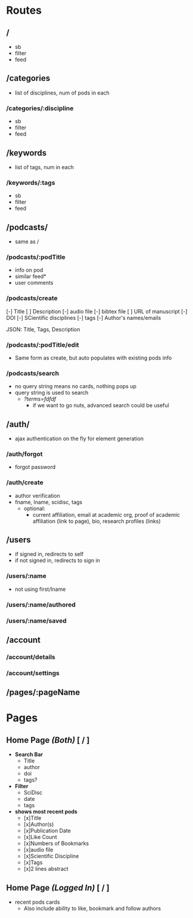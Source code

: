 # Routes
## /
  - sb
  - filter
  - feed

## /categories
  - list of disciplines, num of pods in each
### /categories/:discipline
  - sb
  - filter
  - feed

## /keywords
  - list of tags, num in each
### /keywords/:tags
  - sb
  - filter
  - feed

## /podcasts/
  - same as /
### /podcasts/:podTitle
  - info on pod
  - similar feed*
  - user comments
### /podcasts/create
  [-] Title
  [ ] Description
  [-] audio file
  [-] bibtex file
  [ ] URL of manuscript
  [-] DOI
  [-] SCientific disciplines
  [-] tags
  [-] Author's names/emails

JSON: Title, Tags, Description


### /podcasts/:podTitle/edit
  - Same form as create, but auto populates with existing pods info
### /podcasts/search
  - no query string means no cards, nothing pops up
  - query string is used to search
    - *?terms=fdfdf*
      - if we want to go nuts, advanced search could be useful


## /auth/
  - ajax authentication on the fly for element generation
### /auth/forgot
  - forgot password
### /auth/create
  - author verification
  - fname, lname, scidisc, tags
    - optional:
      - current affiliation, email at academic org, proof of academic affiliation (link to page), bio, research profiles (links)

## /users
  - if signed in, redirects to self
  - if not signed in, redirects to sign in
### /users/:name
  - not using first/lname 
### /users/:name/authored
### /users/:name/saved

## /account
### /account/details
### /account/settings

## /pages/:pageName

# Pages
## Home Page        *(Both)*        **[ / ]**
- **Search Bar**
  - Title
  - author
  - doi
  - tags?
- **Filter**
  - SciDisc
  - date
  - tags
- **shows most recent pods**
  - [x]Title
  - [x]Author(s)
  - [x]Publication Date
  - [x]Like Count
  - [x]Numbers of Bookmarks
  - [x]audio file
  - [x]Scientific Discipline
  - [x]Tags
  - [x]2 lines abstract

## Home Page        *(Logged In)*   **[ / ]**
- recent pods cards
  - Also include ability to like, bookmark and follow authors